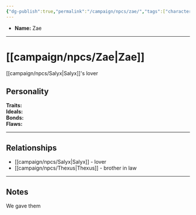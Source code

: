 ```yaml
---
{"dg-publish":true,"permalink":"/campaign/npcs/zae/","tags":["character","npc"],"noteIcon":"","created":"2025-10-26T09:52:14.366-07:00","updated":"2025-10-27T16:39:25.712-07:00"}
---
```



<p><span><ul>
<li dir="auto"><strong>Name:</strong> Zae</li>
</ul></span></p>

---

# [[campaign/npcs/Zae\|Zae]]
[[campaign/npcs/Salyx\|Salyx]]'s lover
## Personality
**Traits:**  
**Ideals:**  
**Bonds:**  
**Flaws:**  

---

## Relationships
- [[campaign/npcs/Salyx\|Salyx]] - lover
- [[campaign/npcs/Thexus\|Thexus]] - brother in law

---

## Notes
We gave them 